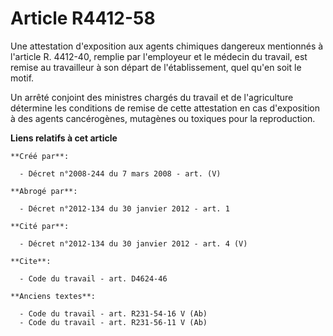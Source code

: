 # Article R4412-58

Une attestation d'exposition aux agents chimiques dangereux mentionnés à l'article R. 4412-40, remplie par l'employeur et le
médecin du travail, est remise au travailleur à son départ de l'établissement, quel qu'en soit le motif. 

Un arrêté conjoint des ministres chargés du travail et de l'agriculture détermine les conditions de remise de cette
attestation en cas d'exposition à des agents cancérogènes, mutagènes ou toxiques pour la reproduction.

**Liens relatifs à cet article**

	**Créé par**:

	  - Décret n°2008-244 du 7 mars 2008 - art. (V)

	**Abrogé par**:

	  - Décret n°2012-134 du 30 janvier 2012 - art. 1

	**Cité par**:

	  - Décret n°2012-134 du 30 janvier 2012 - art. 4 (V)

	**Cite**:

	  - Code du travail - art. D4624-46

	**Anciens textes**:

	  - Code du travail - art. R231-54-16 V (Ab)
	  - Code du travail - art. R231-56-11 V (Ab)

